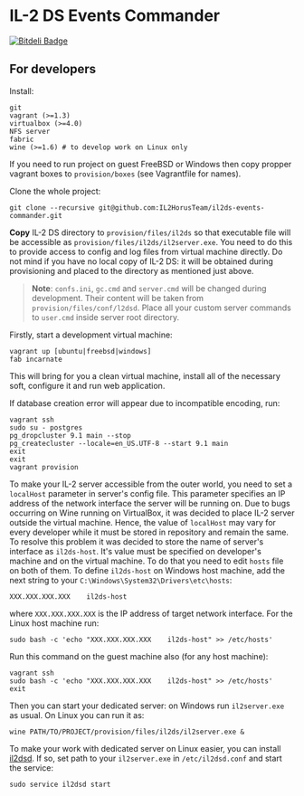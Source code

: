 IL-2 DS Events Commander
========================

[![Bitdeli Badge](https://d2weczhvl823v0.cloudfront.net/IL2HorusTeam/il2ds-events-commander/trend.png)](https://bitdeli.com/free "Bitdeli Badge")

For developers
--------------

Install:

    git
    vagrant (>=1.3)
    virtualbox (>=4.0)
    NFS server
    fabric
    wine (>=1.6) # to develop work on Linux only

If you need to run project on guest FreeBSD or Windows then copy propper
vagrant boxes to `provision/boxes` (see Vagrantfile for names).

Clone the whole project:

    git clone --recursive git@github.com:IL2HorusTeam/il2ds-events-commander.git

**Copy** IL-2 DS directory to `provision/files/il2ds` so that executable file
will be accessible as `provision/files/il2ds/il2server.exe`. You need to do
this to provide access to config and log files from virtual machine directly. Do
not mind if you have no local copy of IL-2 DS: it will be obtained during
provisioning and placed to the directory as mentioned just above.

> **Note**: `confs.ini`, `gc.cmd` and `server.cmd` will be changed during
development. Their content will be taken from `provision/files/conf/l2dsd`.
Place all your custom server commands to `user.cmd` inside server root
directory.

Firstly, start a development virtual machine:

    vagrant up [ubuntu|freebsd|windows]
    fab incarnate

This will bring for you a clean virtual machine, install all of the necessary
soft, configure it and run web application.

If database creation error will appear due to incompatible encoding, run:

    vagrant ssh
    sudo su - postgres
    pg_dropcluster 9.1 main --stop
    pg_createcluster --locale=en_US.UTF-8 --start 9.1 main
    exit
    exit
    vagrant provision

To make your IL-2 server accessible from the outer world, you need to set
a `localHost` parameter in server's config file. This parameter specifies an IP
address of the network interface the server will be running on. Due to bugs
occurring on Wine running on VirtualBox, it was decided to place IL-2 server
outside the virtual machine. Hence, the value of `localHost` may vary for every
developer while it must be stored in repository and remain the same. To resolve
this problem it was decided to store the name of server's interface as
`il2ds-host`. It's value must be specified on developer's machine and on the
virtual machine. To do that you need to edit `hosts` file on both of them.
To define `il2ds-host` on Windows host machine, add the next string to your
`C:\Windows\System32\Drivers\etc\hosts`:

    XXX.XXX.XXX.XXX    il2ds-host

where `XXX.XXX.XXX.XXX` is the IP address of target network interface.
For the Linux host machine run:

    sudo bash -c 'echo "XXX.XXX.XXX.XXX    il2ds-host" >> /etc/hosts'

Run this command on the guest machine also (for any host machine):

    vagrant ssh
    sudo bash -c 'echo "XXX.XXX.XXX.XXX    il2ds-host" >> /etc/hosts'
    exit

Then you can start your dedicated server: on Windows run `il2server.exe` as
usual. On Linux you can run it as:

    wine PATH/TO/PROJECT/provision/files/il2ds/il2server.exe &

To make your work with dedicated server on Linux easier, you can install
[il2dsd](https://github.com/IL2HorusTeam/il2dsd). If so, set path to your
`il2server.exe` in `/etc/il2dsd.conf` and start the service:

    sudo service il2dsd start
